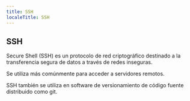 ```yaml
---
title: SSH
localeTitle: SSH
---
```

## SSH

Secure Shell (SSH) es un protocolo de red criptográfico destinado a la transferencia segura de datos a través de redes inseguras.

Se utiliza más comúnmente para acceder a servidores remotos.

SSH también se utiliza en software de versionamiento de código fuente distribuido como git.